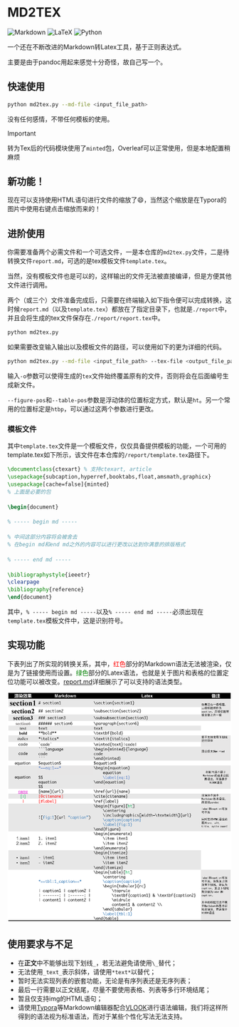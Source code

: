 # MD2TEX

![Markdown](https://img.shields.io/badge/markdown-%23000000.svg?style=for-the-badge&logo=markdown&logoColor=white) ![LaTeX](https://img.shields.io/badge/latex-%23008080.svg?style=for-the-badge&logo=latex&logoColor=white) ![Python](https://img.shields.io/badge/python-3670A0?style=for-the-badge&logo=python&logoColor=ffdd54)

一个还在不断改进的Markdown转Latex工具，基于正则表达式。

主要是由于pandoc用起来感觉十分奇怪，故自己写一个。

## 快速使用

```bash
python md2tex.py --md-file <input_file_path>
```

没有任何感情，不带任何模板的使用。

> [!IMPORTANT]
>
> 转为Tex后的代码模块使用了`minted`包，Overleaf可以正常使用，但是本地配置稍麻烦

## 新功能！

现在可以支持使用HTML语句进行文件的缩放了:smile:，当然这个缩放是在Typora的图片中使用右键点击缩放而来的！

## 进阶使用

你需要准备两个必需文件和一个可选文件，一是本仓库的`md2tex.py`文件，二是待转换文件`report.md`，可选的是tex模板文件`template.tex`。

当然，没有模板文件也是可以的，这样输出的文件无法被直接编译，但是方便其他文件进行调用。

两个（或三个）文件准备完成后，只需要在终端输入如下指令便可以完成转换，这时候`report.md`（以及`template.tex`）都放在了指定目录下，也就是`./report`中，并且会将生成的tex文件保存在`./report/report.tex`中。

```bash
python md2tex.py
```

如果需要改变输入输出以及模板文件的路径，可以使用如下的更为详细的代码。

```bash
python md2tex.py --md-file <input_file_path> --tex-file <output_file_path> --template <template_path>
```

输入`-o`参数可以使得生成的`tex`文件始终覆盖原有的文件，否则将会在后面编号生成新文件。

`--figure-pos`和`--table-pos`参数是浮动体的位置标定方式，默认是`ht`。另一个常用的位置标定是`htbp`，可以通过这两个参数进行更改。

### 模板文件

其中`template.tex`文件是一个模板文件，仅仅具备提供模板的功能，一个可用的template.tex如下所示，该文件在本仓库的`/report/template.tex`路径下。

```tex
\documentclass{ctexart} % 支持ctexart, article
\usepackage{subcaption,hyperref,booktabs,float,amsmath,graphicx}
\usepackage[cache=false]{minted}
% 上面是必要的包

\begin{document}

% ----- begin md -----

% 中间这部分内容将会被舍去
% 在begin md和end md之外的内容可以进行更改以达到你满意的排版格式

% ----- end md -----

\bibliographystyle{ieeetr}
\clearpage
\bibliography{reference}
\end{document}
```

其中，`% ----- begin md -----`以及`% ----- end md -----`必须出现在`template.tex`模板文件中，这是识别符号。

## 实现功能

下表列出了所实现的转换关系，其中，<span style="color:red">红色</span>部分的Markdown语法无法被渲染，仅是为了链接使用而设置。<span style="color:green">绿色</span>部分的Latex语法，也就是关于图片和表格的位置定位功能可以被改变。[report.md](./report/report.md)详细展示了可以支持的语法类型。

![](./image/function.png)

## 使用要求与不足

- 在**正文**中不能够出现下划线`_`，若无法避免请使用`\_`替代；
- 无法使用`_text_`表示斜体，请使用`*text*`以替代；
- 暂时无法实现列表的嵌套功能，无论是有序列表还是无序列表；
- 最后一行需要以正文结尾，尽量不要使用表格、列表等多行环境结尾；
- 暂且仅支持img的HTML语句；
- 请使用[Typora](https://typora.io/)等Markdown编辑器配合[VLOOK](https://github.com/MadMaxChow/VLOOK)进行语法编辑，我们将这样所得到的语法视为标准语法，而对于某些个性化写法无法支持。
